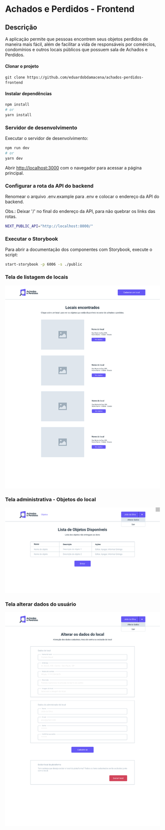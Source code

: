 # Achados e Perdidos - Frontend

## Descrição

A aplicação permite que pessoas encontrem seus objetos perdidos de maneira mais fácil, além de facilitar a vida de responsáveis por comércios, condomínios e outros locais públicos que possuem sala de Achados e Perdidos.

#### Clonar o projeto

`git clone https://github.com/eduardobdamacena/achados-perdidos-frontend`

#### Instalar dependências

```bash
npm install
# or
yarn install
```

### Servidor de desenvolvimento

Executar o servidor de desenvolvimento:

```bash
npm run dev
# or
yarn dev
```

Abrir [http://localhost:3000](http://localhost:3000) com o navegador para acessar a página principal.

### Configurar a rota da API do backend

Renomear o arquivo .env.example para .env e colocar o endereço da API do backend.

Obs.: Deixar '/' no final do endereço da API, para não quebrar os links das rotas.

```bash
NEXT_PUBLIC_API="http://localhost:8000/"
```

### Executar o Storybook

Para abrir a documentação dos componentes com Storybook, execute o script:

```bash
start-storybook -p 6006 -s ./public
```

### Tela de listagem de locais

![Tela de listagem de locais](./screens/search-places.png)

### Tela administrativa - Objetos do local

![Tela de listagem de locais](./screens/list-objects.png)

### Tela alterar dados do usuário

![Tela de listagem de locais](./screens/change-user-data.png)
